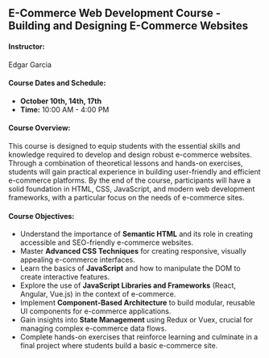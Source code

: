 ## E-Commerce Web Development Course - Building and Designing E-Commerce Websites

#### **Instructor:**
Edgar Garcia

#### **Course Dates and Schedule:**
- **October 10th, 14th, 17th**
- **Time:** 10:00 AM - 4:00 PM

#### **Course Overview:**
This course is designed to equip students with the essential skills and knowledge required to develop and design robust e-commerce websites. Through a combination of theoretical lessons and hands-on exercises, students will gain practical experience in building user-friendly and efficient e-commerce platforms. By the end of the course, participants will have a solid foundation in HTML, CSS, JavaScript, and modern web development frameworks, with a particular focus on the needs of e-commerce sites.

#### **Course Objectives:**
- Understand the importance of **Semantic HTML** and its role in creating accessible and SEO-friendly e-commerce websites.
- Master **Advanced CSS Techniques** for creating responsive, visually appealing e-commerce interfaces.
- Learn the basics of **JavaScript** and how to manipulate the DOM to create interactive features.
- Explore the use of **JavaScript Libraries and Frameworks** (React, Angular, Vue.js) in the context of e-commerce.
- Implement **Component-Based Architecture** to build modular, reusable UI components for e-commerce applications.
- Gain insights into **State Management** using Redux or Vuex, crucial for managing complex e-commerce data flows.
- Complete hands-on exercises that reinforce learning and culminate in a final project where students build a basic e-commerce site.